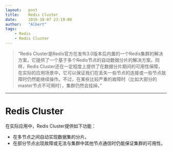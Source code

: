 ```yaml
---
layout:   post
title:    Redis Cluster 
date:     2016-10-07 23:19:00
author:   "Albert"
tags:
    - Redis  
    - Redis Cluster 
---
```


> “Redis Cluster是Redis官方在发布3.0版本后内置的一个Redis集群的解决方案，它提供了一个基于多个Redis节点的自动数据分片的解决方案。同样，Redis Cluster还在一定程度上提供了在数据分片期间的可用性保障，在实际的应用场景中，它可以保证我们在丢失一些节点的连接或一些节点故障时仍然能继续操作。不过，在某些比较严重的故障时（比如大部分的master节点不可用时），集群仍然会挂掉。”
- - -  

Redis Cluster
===
在实际应用中，Redis Cluster提供如下功能： 
- 在多节点之间自动实现数据集的分片。 
- 在部分节点出现故障或无法与集群中其他节点通信时仍能保证集群的可用性。  
